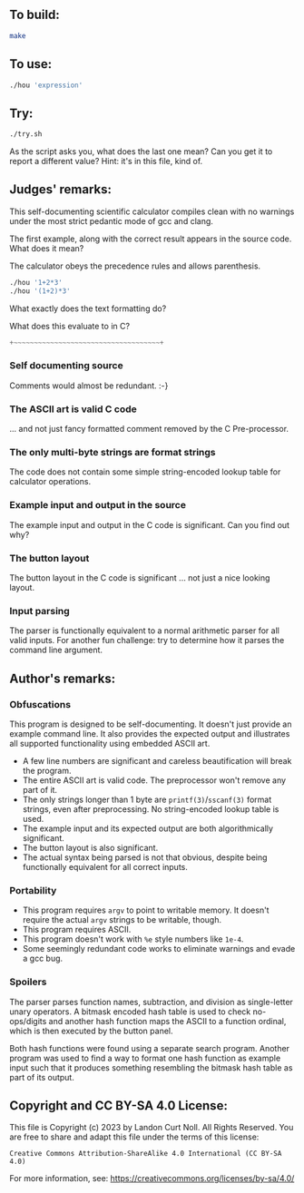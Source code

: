 ## To build:

```sh
make
```


## To use:

```sh
./hou 'expression'
```


## Try:

```sh
./try.sh
```

As the script asks you, what does the last one mean? Can you get it to report a
different value? Hint: it's in this file, kind of.


## Judges' remarks:

This self-documenting scientific calculator compiles clean with no
warnings under the most strict pedantic mode of gcc and clang.

The first example, along with the correct result appears in the
source code. What does it mean?

The calculator obeys the precedence rules and allows parenthesis.

```sh
./hou '1+2*3'
./hou '(1+2)*3'
```

What exactly does the text formatting do?

What does this evaluate to in C?

```c
+~~~~~~~~~~~~~~~~~~~~~~~~~~~~~~~~~~~~+
```


### Self documenting source

Comments would almost be redundant.  :-}


### The ASCII art is valid C code

... and not just fancy formatted comment removed by the C Pre-processor.


### The only multi-byte strings are format strings

The code does not contain some simple string-encoded lookup table for calculator
operations.


### Example input and output in the source

The example input and output in the C code is significant.  Can you find out
why?


### The button layout

The button layout in the C code is significant ... not just a nice looking
layout.


### Input parsing

The parser is functionally equivalent to a normal arithmetic parser for all
valid inputs.  For another fun challenge: try to determine how it parses the
command line argument.


## Author's remarks:

### Obfuscations

This program is designed to be self-documenting. It doesn't just provide an
example command line. It also provides the expected output and illustrates all
supported functionality using embedded ASCII art.

- A few line numbers are significant and careless beautification will break the
program.
- The entire ASCII art is valid code. The preprocessor won't remove any part of it.
- The only strings longer than 1 byte are `printf(3)`/`sscanf(3)` format strings, even
after preprocessing. No string-encoded lookup table is used.
- The example input and its expected output are both algorithmically
significant.
- The button layout is also significant.
- The actual syntax being parsed is not that obvious, despite being functionally
equivalent for all correct inputs.


### Portability

- This program requires `argv` to point to writable memory. It doesn't require
the actual `argv` strings to be writable, though.
- This program requires ASCII.
- This program doesn't work with `%e` style numbers like `1e-4`.
- Some seemingly redundant code works to eliminate warnings and evade a gcc bug.


### Spoilers

The parser parses function names, subtraction, and division as single-letter
unary operators. A bitmask encoded hash table is used to check no-ops/digits
and another hash function maps the ASCII to a function ordinal, which is then
executed by the button panel.

Both hash functions were found using a separate search program. Another program
was used to find a way to format one hash function as example input such that
it produces something resembling the bitmask hash table as part of its output.


## Copyright and CC BY-SA 4.0 License:

This file is Copyright (c) 2023 by Landon Curt Noll.  All Rights Reserved.
You are free to share and adapt this file under the terms of this license:

    Creative Commons Attribution-ShareAlike 4.0 International (CC BY-SA 4.0)

For more information, see: https://creativecommons.org/licenses/by-sa/4.0/
